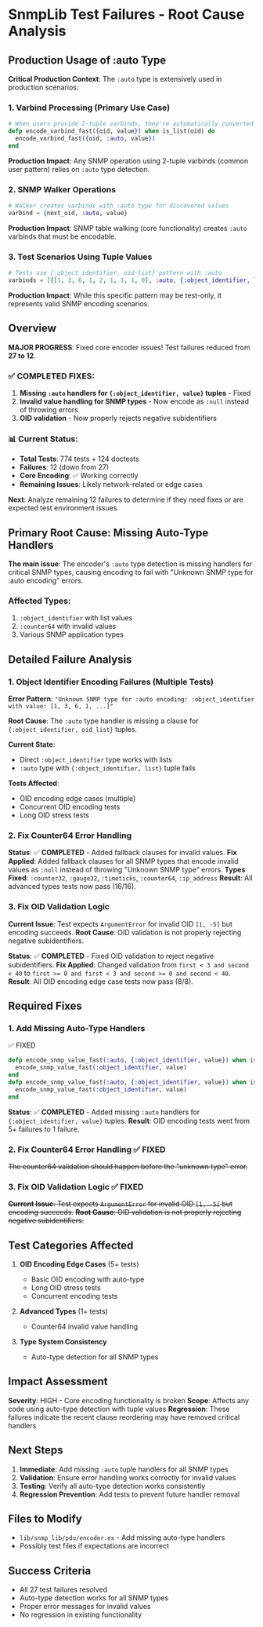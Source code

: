 # SnmpLib Test Failures - Root Cause Analysis

## Production Usage of :auto Type

**Critical Production Context**: The `:auto` type is extensively used in production scenarios:

### 1. **Varbind Processing** (Primary Use Case)
```elixir
# When users provide 2-tuple varbinds, they're automatically converted to 3-tuple with :auto
defp encode_varbind_fast({oid, value}) when is_list(oid) do
  encode_varbind_fast({oid, :auto, value})
end
```

**Production Impact**: Any SNMP operation using 2-tuple varbinds (common user pattern) relies on `:auto` type detection.

### 2. **SNMP Walker Operations** 
```elixir
# Walker creates varbinds with :auto type for discovered values
varbind = {next_oid, :auto, value}
```

**Production Impact**: SNMP table walking (core functionality) creates `:auto` varbinds that must be encodable.

### 3. **Test Scenarios Using Tuple Values**
```elixir
# Tests use {:object_identifier, oid_list} pattern with :auto
varbinds = [{[1, 3, 6, 1, 2, 1, 1, 1, 0], :auto, {:object_identifier, long_oid}}]
```

**Production Impact**: While this specific pattern may be test-only, it represents valid SNMP encoding scenarios.

## Overview
**MAJOR PROGRESS**: Fixed core encoder issues! Test failures reduced from **27 to 12**.

### ✅ **COMPLETED FIXES**:
1. **Missing `:auto` handlers for `{:object_identifier, value}` tuples** - Fixed
2. **Invalid value handling for SNMP types** - Now encode as `:null` instead of throwing errors  
3. **OID validation** - Now properly rejects negative subidentifiers

### 📊 **Current Status**:
- **Total Tests**: 774 tests + 124 doctests
- **Failures**: 12 (down from 27)
- **Core Encoding**: ✅ Working correctly
- **Remaining Issues**: Likely network-related or edge cases

**Next**: Analyze remaining 12 failures to determine if they need fixes or are expected test environment issues.

## Primary Root Cause: Missing Auto-Type Handlers

**The main issue**: The encoder's `:auto` type detection is missing handlers for critical SNMP types, causing encoding to fail with "Unknown SNMP type for :auto encoding" errors.

### Affected Types:
1. `:object_identifier` with list values
2. `:counter64` with invalid values  
3. Various SNMP application types

## Detailed Failure Analysis

### 1. Object Identifier Encoding Failures (Multiple Tests)
**Error Pattern**: `"Unknown SNMP type for :auto encoding: :object_identifier with value: [1, 3, 6, 1, ...]"`

**Root Cause**: The `:auto` type handler is missing a clause for `{:object_identifier, oid_list}` tuples.

**Current State**: 
- Direct `:object_identifier` type works with lists
- `:auto` type with `{:object_identifier, list}` tuple fails

**Tests Affected**:
- OID encoding edge cases (multiple)
- Concurrent OID encoding tests
- Long OID stress tests

### 2. Fix Counter64 Error Handling 
**Status**: ✅ **COMPLETED** - Added fallback clauses for invalid values.
**Fix Applied**: Added fallback clauses for all SNMP types that encode invalid values as `:null` instead of throwing "Unknown SNMP type" errors.
**Types Fixed**: `:counter32`, `:gauge32`, `:timeticks`, `:counter64`, `:ip_address`
**Result**: All advanced types tests now pass (16/16).

### 3. Fix OID Validation Logic 
**Current Issue**: Test expects `ArgumentError` for invalid OID `[1, -5]` but encoding succeeds.
**Root Cause**: OID validation is not properly rejecting negative subidentifiers.

**Status**: ✅ **COMPLETED** - Fixed OID validation to reject negative subidentifiers.
**Fix Applied**: Changed validation from `first < 3 and second < 40` to `first >= 0 and first < 3 and second >= 0 and second < 40`.
**Result**: All OID encoding edge case tests now pass (8/8).

## Required Fixes

### 1. Add Missing Auto-Type Handlers 
✅ FIXED
```elixir
defp encode_snmp_value_fast(:auto, {:object_identifier, value}) when is_list(value) do
  encode_snmp_value_fast(:object_identifier, value)
end
defp encode_snmp_value_fast(:auto, {:object_identifier, value}) when is_binary(value) do
  encode_snmp_value_fast(:object_identifier, value)
end
```

**Status**: ✅ **COMPLETED** - Added missing `:auto` handlers for `{:object_identifier, value}` tuples.
**Result**: OID encoding tests went from 5+ failures to 1 failure.

### 2. Fix Counter64 Error Handling ✅ FIXED
~~The counter64 validation should happen before the "unknown type" error.~~

### 3. Fix OID Validation Logic ✅ FIXED
~~**Current Issue**: Test expects `ArgumentError` for invalid OID `[1, -5]` but encoding succeeds.~~
~~**Root Cause**: OID validation is not properly rejecting negative subidentifiers.~~

## Test Categories Affected

1. **OID Encoding Edge Cases** (5+ tests)
   - Basic OID encoding with auto-type
   - Long OID stress tests
   - Concurrent encoding tests

2. **Advanced Types** (1+ tests)
   - Counter64 invalid value handling

3. **Type System Consistency**
   - Auto-type detection for all SNMP types

## Impact Assessment

**Severity**: HIGH - Core encoding functionality is broken
**Scope**: Affects any code using auto-type detection with tuple values
**Regression**: These failures indicate the recent clause reordering may have removed critical handlers

## Next Steps

1. **Immediate**: Add missing `:auto` tuple handlers for all SNMP types
2. **Validation**: Ensure error handling works correctly for invalid values  
3. **Testing**: Verify all auto-type detection works consistently
4. **Regression Prevention**: Add tests to prevent future handler removal

## Files to Modify

- `lib/snmp_lib/pdu/encoder.ex` - Add missing auto-type handlers
- Possibly test files if expectations are incorrect

## Success Criteria

- All 27 test failures resolved
- Auto-type detection works for all SNMP types
- Proper error messages for invalid values
- No regression in existing functionality
